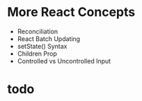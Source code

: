 # More React Concepts

- Reconciliation
- React Batch Updating
- setState() Syntax
- Children Prop
- Controlled vs Uncontrolled Input
# todo
